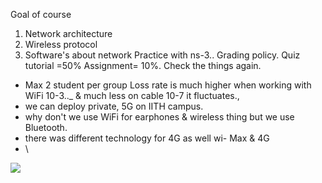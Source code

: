 Goal of course
1. Network architecture 
2. Wireless protocol
3. Software's about network
Practice with ns-3..
Grading policy.
Quiz tutorial =50%
Assignment= 10%.
Check the things again.
 
  - Max 2 student per group
Loss rate is much higher when working with WiFi 10-3.._ & much less on cable 10-7 it fluctuates.,
- we can deploy private, 5G on IITH campus.
- why don't we use WiFi for earphones & wireless thing but we use Bluetooth.
- there was different technology for 4G as well wi- Max & 4G
- \



![](Pasted%20image%2020250107055307.png)